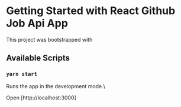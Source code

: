 # Getting Started with React Github Job Api App

This project was bootstrapped with

## Available Scripts

### `yarn start`

Runs the app in the development mode.\

Open [http://localhost:3000]
